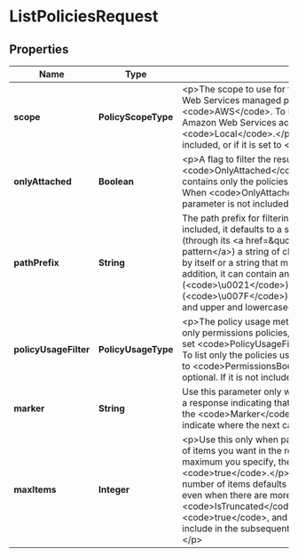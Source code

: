 

# ListPoliciesRequest


## Properties

| Name | Type | Description | Notes |
|------------ | ------------- | ------------- | -------------|
|**scope** | **PolicyScopeType** | &lt;p&gt;The scope to use for filtering the results.&lt;/p&gt; &lt;p&gt;To list only Amazon Web Services managed policies, set &lt;code&gt;Scope&lt;/code&gt; to &lt;code&gt;AWS&lt;/code&gt;. To list only the customer managed policies in your Amazon Web Services account, set &lt;code&gt;Scope&lt;/code&gt; to &lt;code&gt;Local&lt;/code&gt;.&lt;/p&gt; &lt;p&gt;This parameter is optional. If it is not included, or if it is set to &lt;code&gt;All&lt;/code&gt;, all policies are returned.&lt;/p&gt; |  [optional] |
|**onlyAttached** | **Boolean** | &lt;p&gt;A flag to filter the results to only the attached policies.&lt;/p&gt; &lt;p&gt;When &lt;code&gt;OnlyAttached&lt;/code&gt; is &lt;code&gt;true&lt;/code&gt;, the returned list contains only the policies that are attached to an IAM user, group, or role. When &lt;code&gt;OnlyAttached&lt;/code&gt; is &lt;code&gt;false&lt;/code&gt;, or when the parameter is not included, all policies are returned.&lt;/p&gt; |  [optional] |
|**pathPrefix** | **String** | The path prefix for filtering the results. This parameter is optional. If it is not included, it defaults to a slash (/), listing all policies. This parameter allows (through its &lt;a href&#x3D;\&quot;http://wikipedia.org/wiki/regex\&quot;&gt;regex pattern&lt;/a&gt;) a string of characters consisting of either a forward slash (/) by itself or a string that must begin and end with forward slashes. In addition, it can contain any ASCII character from the ! (&lt;code&gt;\\u0021&lt;/code&gt;) through the DEL character (&lt;code&gt;\\u007F&lt;/code&gt;), including most punctuation characters, digits, and upper and lowercased letters. |  [optional] |
|**policyUsageFilter** | **PolicyUsageType** | &lt;p&gt;The policy usage method to use for filtering the results.&lt;/p&gt; &lt;p&gt;To list only permissions policies, set &lt;code&gt;PolicyUsageFilter&lt;/code&gt; to &lt;code&gt;PermissionsPolicy&lt;/code&gt;. To list only the policies used to set permissions boundaries, set the value to &lt;code&gt;PermissionsBoundary&lt;/code&gt;.&lt;/p&gt; &lt;p&gt;This parameter is optional. If it is not included, all policies are returned. &lt;/p&gt; |  [optional] |
|**marker** | **String** | Use this parameter only when paginating results and only after you receive a response indicating that the results are truncated. Set it to the value of the &lt;code&gt;Marker&lt;/code&gt; element in the response that you received to indicate where the next call should start. |  [optional] |
|**maxItems** | **Integer** | &lt;p&gt;Use this only when paginating results to indicate the maximum number of items you want in the response. If additional items exist beyond the maximum you specify, the &lt;code&gt;IsTruncated&lt;/code&gt; response element is &lt;code&gt;true&lt;/code&gt;.&lt;/p&gt; &lt;p&gt;If you do not include this parameter, the number of items defaults to 100. Note that IAM might return fewer results, even when there are more results available. In that case, the &lt;code&gt;IsTruncated&lt;/code&gt; response element returns &lt;code&gt;true&lt;/code&gt;, and &lt;code&gt;Marker&lt;/code&gt; contains a value to include in the subsequent call that tells the service where to continue from.&lt;/p&gt; |  [optional] |



